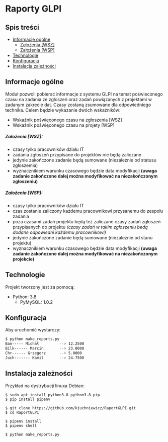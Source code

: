 # Raporty GLPI

## Spis treści

  * [Informacje ogólne](#informacje-ogólne)
    * [Założenia [WSZ]](#założenia-[wsz])
    * [Założenia [WSP]](#założenia-[wsp])
  * [Technologie](#technologie)
  * [Konfiguracja](#konfiguracja)
  * [Instalacja zależności](#instalacja-zależności)

## Informacje ogólne

Moduł pozwoli pobierać informacje z systemu GLPI na temat poświeconego czasu na zadania ze zgłoszeń oraz zadań powiązanych z projektami w zadanym zakrecie dat. Czasy zostaną zsumowane dla odpowiedniego technika. Celem będzie wykazanie dwóch wskaźników:
* Wskaźnik poświęconego czasu na zgłoszenia [WSZ]
* Wskaźnik poświęconego czasu na projety [WSP]

##### Założenia [WSZ]:
* czasy tylko pracowników działu IT
* zadania zgłoszeń przypisane do projektów nie będą zaliczane
* jedynie zakończone zadanie będą sumowane (niezależnie od statusu zgłoszemia)
* wyznacznikiem warunku czasowego będzie data modyfikacji __(uwaga zadanie zakończone dalej można modyfikować na niezakończonym zgłoszeniu)__

##### Założenia [WSP]:
* czasy tylko pracowników działu IT
* czas zostanie zaliczony każdemu pracownikowi przysanemu do zespołu zadania
* poza czasami zadań projektu będą też zaliczane czasy zadań zgłoszeń przypisanych do projektu _(czasy zadań w takim zgłoszeniu bedą dodane odpowiedni każdemu pracownikowi)_
* jedynie zakończone zadanie będą sumowane (niezależnie od stanu projektu)
* wyznacznikiem warunku czasowego będzie data modyfikacji __(uwaga zadanie zakończone dalej można modyfikować na niezakończonym projekcie)__

## Technologie

Projekt tworzony jest za pomocą:

* Python: 3.8
  * PyMySQL: 1.0.2

## Konfiguracja

Aby uruchomić wystarczy:

```bash
$ python make_reports.py 
Ban----- Michał         --> 12.2500
Bilk------ Marcin       --> 23.0000
Chr------ Grzegorz      --> 5.0000
Juch------- Kamil       --> 24.7500
```

## Instalacja zależności

Przykład na dystrybucji linuxa Debian:

```
$ sudo apt install python3.8 python3.8-pip
$ pip install pipenv

$ git clone https://github.com/kjuchniewicz/RaportGLPI.git
$ cd RaportGLPI

$ pipenv install
$ pipenv shell

$ python make_reports.py
```
